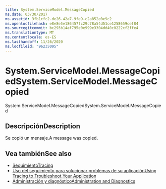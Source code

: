 ```yaml
---
title: System.ServiceModel.MessageCopied
ms.date: 03/30/2017
ms.assetid: 3fb1cfc2-de26-42a7-9fe9-c2a852e0e9c2
ms.openlocfilehash: e8e8e5e186457fc29c78a54d51ce1258659cef84
ms.sourcegitcommit: bc293b14af795e0e999e3304dd40c0222cf2ffe4
ms.translationtype: MT
ms.contentlocale: es-ES
ms.lasthandoff: 11/26/2020
ms.locfileid: "96235095"
---
```

# <a name="systemservicemodelmessagecopied"></a><span data-ttu-id="342ad-102">System.ServiceModel.MessageCopied</span><span class="sxs-lookup"><span data-stu-id="342ad-102">System.ServiceModel.MessageCopied</span></span>

<span data-ttu-id="342ad-103">System.ServiceModel.MessageCopied</span><span class="sxs-lookup"><span data-stu-id="342ad-103">System.ServiceModel.MessageCopied</span></span>  
  
## <a name="description"></a><span data-ttu-id="342ad-104">Descripción</span><span class="sxs-lookup"><span data-stu-id="342ad-104">Description</span></span>  

 <span data-ttu-id="342ad-105">Se copió un mensaje.</span><span class="sxs-lookup"><span data-stu-id="342ad-105">A message was copied.</span></span>  
  
## <a name="see-also"></a><span data-ttu-id="342ad-106">Vea también</span><span class="sxs-lookup"><span data-stu-id="342ad-106">See also</span></span>

- [<span data-ttu-id="342ad-107">Seguimiento</span><span class="sxs-lookup"><span data-stu-id="342ad-107">Tracing</span></span>](index.md)
- [<span data-ttu-id="342ad-108">Uso del seguimiento para solucionar problemas de su aplicación</span><span class="sxs-lookup"><span data-stu-id="342ad-108">Using Tracing to Troubleshoot Your Application</span></span>](using-tracing-to-troubleshoot-your-application.md)
- [<span data-ttu-id="342ad-109">Administración y diagnóstico</span><span class="sxs-lookup"><span data-stu-id="342ad-109">Administration and Diagnostics</span></span>](../index.md)
